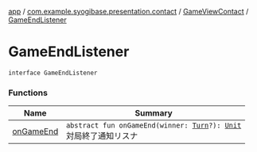 [app](../../../index.md) / [com.example.syogibase.presentation.contact](../../index.md) / [GameViewContact](../index.md) / [GameEndListener](./index.md)

# GameEndListener

`interface GameEndListener`

### Functions

| Name | Summary |
|---|---|
| [onGameEnd](on-game-end.md) | `abstract fun onGameEnd(winner: `[`Turn`](../../../com.example.syogibase.domain.value/-turn/index.md)`?): `[`Unit`](https://kotlinlang.org/api/latest/jvm/stdlib/kotlin/-unit/index.html)<br>対局終了通知リスナ |
